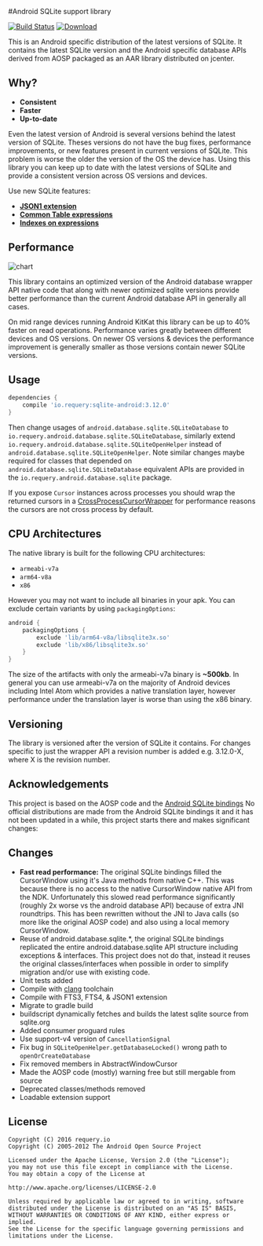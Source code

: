 #Android SQLite support library

[![Build Status](https://travis-ci.org/requery/sqlite-android.svg?branch=master)](https://travis-ci.org/requery/sqlite-android)
[ ![Download](https://api.bintray.com/packages/requery/requery/sqlite-android/images/download.svg) ](https://bintray.com/requery/requery/sqlite-android/_latestVersion)

This is an Android specific distribution of the latest versions of SQLite. It contains the latest
SQLite version and the Android specific database APIs derived from AOSP packaged as an AAR
library distributed on jcenter.

Why?
----

- **Consistent**
- **Faster**
- **Up-to-date**

Even the latest version of Android is several versions behind the latest version of SQLite.
Theses versions do not have the bug fixes, performance improvements, or new features present in
current versions of SQLite. This problem is worse the older the version of the OS the device has.
Using this library you can keep up to date with the latest versions of SQLite and provide a
consistent version across OS versions and devices.

Use new SQLite features:

- **[JSON1 extension](https://www.sqlite.org/json1.html)**
- **[Common Table expressions](https://www.sqlite.org/lang_with.html)**
- **[Indexes on expressions](https://www.sqlite.org/expridx.html)**

Performance
-----------

![chart](http://requery.github.io/sqlite-android/performance.png)

This library contains an optimized version of the Android database wrapper API native code that
along with newer optimized sqlite versions provide better performance than the current Android
database API in generally all cases.

On mid range devices running Android KitKat this library can be up to 40% faster on read operations.
Performance varies greatly between different devices and OS versions. On newer OS versions &
devices the performance improvement is generally smaller as those versions contain newer SQLite
versions.

Usage
-----

```gradle
dependencies {
    compile 'io.requery:sqlite-android:3.12.0'
}
```
Then change usages of `android.database.sqlite.SQLiteDatabase` to
`io.requery.android.database.sqlite.SQLiteDatabase`, similarly extend
`io.requery.android.database.sqlite.SQLiteOpenHelper` instead of
`android.database.sqlite.SQLiteOpenHelper`. Note similar changes maybe required for classes that
depended on `android.database.sqlite.SQLiteDatabase` equivalent APIs are provided in the
`io.requery.android.database.sqlite` package.

If you expose `Cursor` instances across processes you should wrap the returned cursors in a
[CrossProcessCursorWrapper](http://developer.android.com/reference/android/database/CrossProcessCursorWrapper.html)
for performance reasons the cursors are not cross process by default.

CPU Architectures
-----------------

The native library is built for the following CPU architectures:

- `armeabi-v7a`
- `arm64-v8a`
- `x86`

However you may not want to include all binaries in your apk. You can exclude certain variants by
using `packagingOptions`:

```gradle
android {
    packagingOptions {
        exclude 'lib/arm64-v8a/libsqlite3x.so'
        exclude 'lib/x86/libsqlite3x.so'
    }
}
```

The size of the artifacts with only the armeabi-v7a binary is **~500kb**. In general you can use
armeabi-v7a on the majority of Android devices including Intel Atom which provides a native
translation layer, however performance under the translation layer is worse than using the x86
binary.

Versioning
----------

The library is versioned after the version of SQLite it contains. For changes specific to just the
wrapper API a revision number is added e.g. 3.12.0-X, where X is the revision number.

Acknowledgements
----------------
This project is based on the AOSP code and the [Android SQLite bindings](https://www.sqlite.org/android/doc/trunk/www/index.wiki)
No official distributions are made from the Android SQLite bindings it and it has not been updated
in a while, this project starts there and makes significant changes:

Changes
-------

- **Fast read performance:** The original SQLite bindings filled the CursorWindow using it's
  Java methods from native C++. This was because there is no access to the native CursorWindow
  native API from the NDK. Unfortunately this slowed read performance significantly (roughly 2x
  worse vs the android database API) because of extra JNI roundtrips. This has been rewritten
  without the JNI to Java calls (so more like the original AOSP code) and also using a local memory
  CursorWindow.
- Reuse of android.database.sqlite.*, the original SQLite bindings replicated the entire
  android.database.sqlite API structure including exceptions & interfaces. This project does not
  do that, instead it reuses the original classes/interfaces when possible in order to simplify
  migration and/or use with existing code.
- Unit tests added
- Compile with [clang](http://clang.llvm.org/) toolchain
- Compile with FTS3, FTS4, & JSON1 extension
- Migrate to gradle build
- buildscript dynamically fetches and builds the latest sqlite source from sqlite.org
- Added consumer proguard rules
- Use support-v4 version of `CancellationSignal`
- Fix bug in `SQLiteOpenHelper.getDatabaseLocked()` wrong path to `openOrCreateDatabase`
- Fix removed members in AbstractWindowCursor
- Made the AOSP code (mostly) warning free but still mergable from source
- Deprecated classes/methods removed
- Loadable extension support

License
-------

    Copyright (C) 2016 requery.io
    Copyright (C) 2005-2012 The Android Open Source Project

    Licensed under the Apache License, Version 2.0 (the "License");
    you may not use this file except in compliance with the License.
    You may obtain a copy of the License at

    http://www.apache.org/licenses/LICENSE-2.0

    Unless required by applicable law or agreed to in writing, software
    distributed under the License is distributed on an "AS IS" BASIS,
    WITHOUT WARRANTIES OR CONDITIONS OF ANY KIND, either express or implied.
    See the License for the specific language governing permissions and
    limitations under the License.
